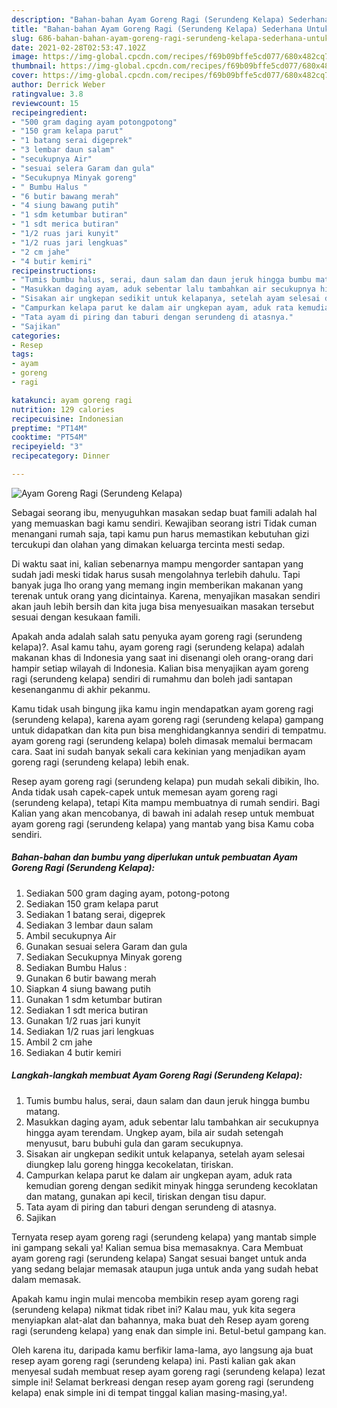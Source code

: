 ```yaml
---
description: "Bahan-bahan Ayam Goreng Ragi (Serundeng Kelapa) Sederhana Untuk Jualan"
title: "Bahan-bahan Ayam Goreng Ragi (Serundeng Kelapa) Sederhana Untuk Jualan"
slug: 686-bahan-bahan-ayam-goreng-ragi-serundeng-kelapa-sederhana-untuk-jualan
date: 2021-02-28T02:53:47.102Z
image: https://img-global.cpcdn.com/recipes/f69b09bffe5cd077/680x482cq70/ayam-goreng-ragi-serundeng-kelapa-foto-resep-utama.jpg
thumbnail: https://img-global.cpcdn.com/recipes/f69b09bffe5cd077/680x482cq70/ayam-goreng-ragi-serundeng-kelapa-foto-resep-utama.jpg
cover: https://img-global.cpcdn.com/recipes/f69b09bffe5cd077/680x482cq70/ayam-goreng-ragi-serundeng-kelapa-foto-resep-utama.jpg
author: Derrick Weber
ratingvalue: 3.8
reviewcount: 15
recipeingredient:
- "500 gram daging ayam potongpotong"
- "150 gram kelapa parut"
- "1 batang serai digeprek"
- "3 lembar daun salam"
- "secukupnya Air"
- "sesuai selera Garam dan gula"
- "Secukupnya Minyak goreng"
- " Bumbu Halus "
- "6 butir bawang merah"
- "4 siung bawang putih"
- "1 sdm ketumbar butiran"
- "1 sdt merica butiran"
- "1/2 ruas jari kunyit"
- "1/2 ruas jari lengkuas"
- "2 cm jahe"
- "4 butir kemiri"
recipeinstructions:
- "Tumis bumbu halus, serai, daun salam dan daun jeruk hingga bumbu matang."
- "Masukkan daging ayam, aduk sebentar lalu tambahkan air secukupnya hingga ayam terendam. Ungkep ayam, bila air sudah setengah menyusut, baru bubuhi gula dan garam secukupnya."
- "Sisakan air ungkepan sedikit untuk kelapanya, setelah ayam selesai diungkep lalu goreng hingga kecokelatan, tiriskan."
- "Campurkan kelapa parut ke dalam air ungkepan ayam, aduk rata kemudian goreng dengan sedikit minyak hingga serundeng kecoklatan dan matang, gunakan api kecil, tiriskan dengan tisu dapur."
- "Tata ayam di piring dan taburi dengan serundeng di atasnya."
- "Sajikan"
categories:
- Resep
tags:
- ayam
- goreng
- ragi

katakunci: ayam goreng ragi 
nutrition: 129 calories
recipecuisine: Indonesian
preptime: "PT14M"
cooktime: "PT54M"
recipeyield: "3"
recipecategory: Dinner

---
```



![Ayam Goreng Ragi (Serundeng Kelapa)](https://img-global.cpcdn.com/recipes/f69b09bffe5cd077/680x482cq70/ayam-goreng-ragi-serundeng-kelapa-foto-resep-utama.jpg)

Sebagai seorang ibu, menyuguhkan masakan sedap buat famili adalah hal yang memuaskan bagi kamu sendiri. Kewajiban seorang istri Tidak cuman menangani rumah saja, tapi kamu pun harus memastikan kebutuhan gizi tercukupi dan olahan yang dimakan keluarga tercinta mesti sedap.

Di waktu  saat ini, kalian sebenarnya mampu mengorder santapan yang sudah jadi meski tidak harus susah mengolahnya terlebih dahulu. Tapi banyak juga lho orang yang memang ingin memberikan makanan yang terenak untuk orang yang dicintainya. Karena, menyajikan masakan sendiri akan jauh lebih bersih dan kita juga bisa menyesuaikan masakan tersebut sesuai dengan kesukaan famili. 



Apakah anda adalah salah satu penyuka ayam goreng ragi (serundeng kelapa)?. Asal kamu tahu, ayam goreng ragi (serundeng kelapa) adalah makanan khas di Indonesia yang saat ini disenangi oleh orang-orang dari hampir setiap wilayah di Indonesia. Kalian bisa menyajikan ayam goreng ragi (serundeng kelapa) sendiri di rumahmu dan boleh jadi santapan kesenanganmu di akhir pekanmu.

Kamu tidak usah bingung jika kamu ingin mendapatkan ayam goreng ragi (serundeng kelapa), karena ayam goreng ragi (serundeng kelapa) gampang untuk didapatkan dan kita pun bisa menghidangkannya sendiri di tempatmu. ayam goreng ragi (serundeng kelapa) boleh dimasak memalui bermacam cara. Saat ini sudah banyak sekali cara kekinian yang menjadikan ayam goreng ragi (serundeng kelapa) lebih enak.

Resep ayam goreng ragi (serundeng kelapa) pun mudah sekali dibikin, lho. Anda tidak usah capek-capek untuk memesan ayam goreng ragi (serundeng kelapa), tetapi Kita mampu membuatnya di rumah sendiri. Bagi Kalian yang akan mencobanya, di bawah ini adalah resep untuk membuat ayam goreng ragi (serundeng kelapa) yang mantab yang bisa Kamu coba sendiri.

<!--inarticleads1-->

##### Bahan-bahan dan bumbu yang diperlukan untuk pembuatan Ayam Goreng Ragi (Serundeng Kelapa):

1. Sediakan 500 gram daging ayam, potong-potong
1. Sediakan 150 gram kelapa parut
1. Sediakan 1 batang serai, digeprek
1. Sediakan 3 lembar daun salam
1. Ambil secukupnya Air
1. Gunakan sesuai selera Garam dan gula
1. Sediakan Secukupnya Minyak goreng
1. Sediakan  Bumbu Halus :
1. Gunakan 6 butir bawang merah
1. Siapkan 4 siung bawang putih
1. Gunakan 1 sdm ketumbar butiran
1. Sediakan 1 sdt merica butiran
1. Gunakan 1/2 ruas jari kunyit
1. Sediakan 1/2 ruas jari lengkuas
1. Ambil 2 cm jahe
1. Sediakan 4 butir kemiri




<!--inarticleads2-->

##### Langkah-langkah membuat Ayam Goreng Ragi (Serundeng Kelapa):

1. Tumis bumbu halus, serai, daun salam dan daun jeruk hingga bumbu matang.
1. Masukkan daging ayam, aduk sebentar lalu tambahkan air secukupnya hingga ayam terendam. Ungkep ayam, bila air sudah setengah menyusut, baru bubuhi gula dan garam secukupnya.
1. Sisakan air ungkepan sedikit untuk kelapanya, setelah ayam selesai diungkep lalu goreng hingga kecokelatan, tiriskan.
1. Campurkan kelapa parut ke dalam air ungkepan ayam, aduk rata kemudian goreng dengan sedikit minyak hingga serundeng kecoklatan dan matang, gunakan api kecil, tiriskan dengan tisu dapur.
1. Tata ayam di piring dan taburi dengan serundeng di atasnya.
1. Sajikan




Ternyata resep ayam goreng ragi (serundeng kelapa) yang mantab simple ini gampang sekali ya! Kalian semua bisa memasaknya. Cara Membuat ayam goreng ragi (serundeng kelapa) Sangat sesuai banget untuk anda yang sedang belajar memasak ataupun juga untuk anda yang sudah hebat dalam memasak.

Apakah kamu ingin mulai mencoba membikin resep ayam goreng ragi (serundeng kelapa) nikmat tidak ribet ini? Kalau mau, yuk kita segera menyiapkan alat-alat dan bahannya, maka buat deh Resep ayam goreng ragi (serundeng kelapa) yang enak dan simple ini. Betul-betul gampang kan. 

Oleh karena itu, daripada kamu berfikir lama-lama, ayo langsung aja buat resep ayam goreng ragi (serundeng kelapa) ini. Pasti kalian gak akan menyesal sudah membuat resep ayam goreng ragi (serundeng kelapa) lezat simple ini! Selamat berkreasi dengan resep ayam goreng ragi (serundeng kelapa) enak simple ini di tempat tinggal kalian masing-masing,ya!.

